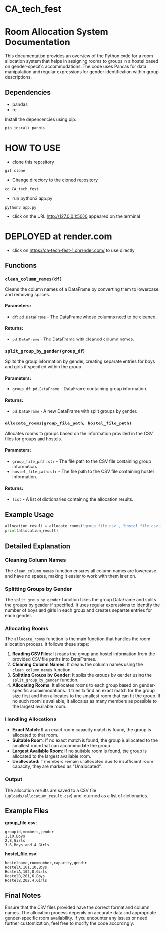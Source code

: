 # CA_tech_fest
# Room Allocation System Documentation

This documentation provides an overview of the Python code for a room allocation system that helps in assigning rooms to groups in a hostel based on gender-specific accommodations. The code uses Pandas for data manipulation and regular expressions for gender identification within group descriptions.

## Dependencies

- pandas
- re

Install the dependencies using pip:
```bash
pip install pandas
```
# HOW TO USE
* clone this repository
```
git clone
```
* Change directory to the cloned repository
```
cd CA_tech_fest
```
* run python3 app.py
```
python3 app.py
```
* click on the URL http://127.0.0.1:5000 appeared on the terminal
# DEPLOYED at render.com
* click on https://ca-tech-fest-1.onrender.com/ to use directly

## Functions

### `clean_column_names(df)`

Cleans the column names of a DataFrame by converting them to lowercase and removing spaces.

#### Parameters:
- `df`: `pd.DataFrame` - The DataFrame whose columns need to be cleaned.

#### Returns:
- `pd.DataFrame` - The DataFrame with cleaned column names.

### `split_group_by_gender(group_df)`

Splits the group information by gender, creating separate entries for boys and girls if specified within the group.

#### Parameters:
- `group_df`: `pd.DataFrame` - DataFrame containing group information.

#### Returns:
- `pd.DataFrame` - A new DataFrame with split groups by gender.

### `allocate_rooms(group_file_path, hostel_file_path)`

Allocates rooms to groups based on the information provided in the CSV files for groups and hostels.

#### Parameters:
- `group_file_path`: `str` - The file path to the CSV file containing group information.
- `hostel_file_path`: `str` - The file path to the CSV file containing hostel information.

#### Returns:
- `list` - A list of dictionaries containing the allocation results.

## Example Usage

```python
allocation_result = allocate_rooms('group_file.csv', 'hostel_file.csv')
print(allocation_result)
```

## Detailed Explanation

### Cleaning Column Names

The `clean_column_names` function ensures all column names are lowercase and have no spaces, making it easier to work with them later on.

### Splitting Groups by Gender

The `split_group_by_gender` function takes the group DataFrame and splits the groups by gender if specified. It uses regular expressions to identify the number of boys and girls in each group and creates separate entries for each gender.

### Allocating Rooms

The `allocate_rooms` function is the main function that handles the room allocation process. It follows these steps:

1. **Reading CSV Files**: It reads the group and hostel information from the provided CSV file paths into DataFrames.
2. **Cleaning Column Names**: It cleans the column names using the `clean_column_names` function.
3. **Splitting Groups by Gender**: It splits the groups by gender using the `split_group_by_gender` function.
4. **Allocating Rooms**: It allocates rooms to each group based on gender-specific accommodations. It tries to find an exact match for the group size first and then allocates to the smallest room that can fit the group. If no such room is available, it allocates as many members as possible to the largest available room.

### Handling Allocations

- **Exact Match**: If an exact room capacity match is found, the group is allocated to that room.
- **Suitable Room**: If no exact match is found, the group is allocated to the smallest room that can accommodate the group.
- **Largest Available Room**: If no suitable room is found, the group is allocated to the largest available room.
- **Unallocated**: If members remain unallocated due to insufficient room capacity, they are marked as "Unallocated".

### Output

The allocation results are saved to a CSV file (`uploads/allocation_result.csv`) and returned as a list of dictionaries.

## Example Files

**group_file.csv**:
```
groupid,members,gender
1,10,Boys
2,8,Girls
3,6,Boys and 4 Girls
```

**hostel_file.csv**:
```
hostelname,roomnumber,capacity,gender
HostelA,101,10,Boys
HostelA,102,8,Girls
HostelB,201,6,Boys
HostelB,202,4,Girls
```

## Final Notes

Ensure that the CSV files provided have the correct format and column names. The allocation process depends on accurate data and appropriate gender-specific room availability. If you encounter any issues or need further customization, feel free to modify the code accordingly.
